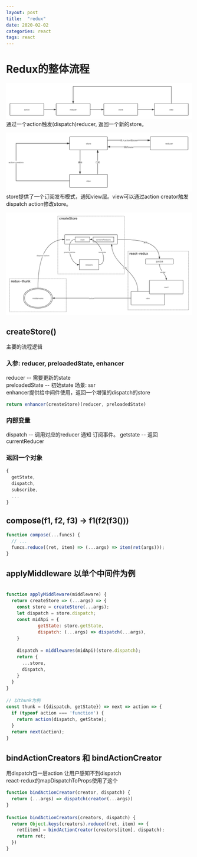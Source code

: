 ```yaml
---
layout: post
title:  "redux"
date: 2020-02-02
categories: react
tags: react
---  
```


# Redux的整体流程  
![最基本的流程](https://raw.githubusercontent.com/jianghaoran116/land/gh-pages/_posts/image/redux-1.png)  
通过一个action触发(dispatch)reducer, 返回一个新的store。 

![view的链接](https://raw.githubusercontent.com/jianghaoran116/land/gh-pages/_posts/image/redux-2.png)  
store提供了一个订阅发布模式，通知view层。view可以通过action creator触发dispatch action修改store。  

![一个比较完整的流程](https://raw.githubusercontent.com/jianghaoran116/land/gh-pages/_posts/image/redux-3.png)  

## createStore()  
主要的流程逻辑  
### 入参: reducer, preloadedState, enhancer  
reducer -- 需要更新的state  
preloadedState -- 初始state 场景: ssr  
enhancer提供给中间件使用，返回一个增强的dispatch的store  
``` javascript  
return enhancer(createStore)(reducer, preloadedState)
```  
### 内部变量  
dispatch -- 调用对应的reducer 通知 订阅事件。
getstate -- 返回currentReducer  
### 返回一个对象
```  javascript  
{
  getState,
  dispatch,
  subscribe,
  ...
}
```  

## compose(f1, f2, f3) -> f1(f2(f3()))  
``` javascript  
function compose(...funcs) {
  // ...
  funcs.reduce((ret, item) => (...args) => item(ret(args)));
}
```  

## applyMiddleware 以单个中间件为例  
``` javascript  

function applyMiddleware(middleware) {
  return createStore => (...args) => {
    const store = createStore(...args);
    let dispatch = store.dispatch;
    const midApi = {
			getState: store.getState,
			dispatch: (...args) => dispatch(...args),
    }

    dispatch = middlewares(midApi)(store.dispatch);
    return {
      ...store,
      dispatch,
    }
  }
}

// 以thunk为例
const thunk = ({dispatch, getState}) => next => action => {
  if (typeof action === 'function') {
    return action(dispatch, getState);
  }
  return next(action);
}
```  

## bindActionCreators 和 bindActionCreator  
用dispatch包一层action 让用户感知不到dispatch  
react-redux的mapDispatchToProps使用了这个
``` javascript
function bindActionCreator(creator, dispatch) {
  return (...args) => dispatch(creator(...args))
}

function bindActionCreators(creators, dispatch) {
  return Object.keys(creators).reduce((ret, item) => {
    ret[item] = bindActionCreator(creators[item], dispatch);
    return ret;
  })
}
```  
